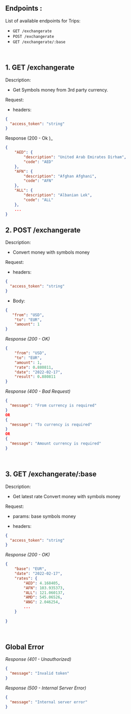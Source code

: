 ## Endpoints :

List of available endpoints for Trips:

- `GET /exchangerate`
- `POST /exchangerate`
- `GET /exchangerate/:base`

&nbsp;

## 1. GET /exchangerate

Description:
- Get Symbols money from 3rd party currency.

Request:

- headers: 

```json
{
  "access_token": "string"
}
```
Response (200 - Ok )_
```json
{
    "AED": {
        "description": "United Arab Emirates Dirham",
        "code": "AED"
    },
    "AFN": {
        "description": "Afghan Afghani",
        "code": "AFN"
    },
    "ALL": {
        "description": "Albanian Lek",
        "code": "ALL"
    },
    ...
}

```

## 2. POST /exchangerate

Description:
- Convert money with symbols money 

Request:

- headers: 

```json
{
  "access_token": "string"
}
```

- Body:
```json
{
   "from": "USD",
    "to": "EUR",
    "amount": 1
}
```

_Response (200 - OK)_

```json
{
    "from": "USD",
    "to": "EUR",
    "amount": 1,
    "rate": 0.880811,
    "date": "2022-02-17",
    "result": 0.880811
}

```

_Response (400 - Bad Request)_

```json
{
  "message": "From currency is required"
}
OR
{
  "message": "To currency is required"
}
OR
{
  "message": "Amount currency is required"
}
```

&nbsp;

## 3. GET /exchangerate/:base

Description:
- Get latest rate Convert money with symbols money 

Request:

- params: base symbols money

- headers: 

```json
{
  "access_token": "string"
}
```

_Response (200 - OK)_

```json
{
    "base": "EUR",
    "date": "2022-02-17",
    "rates": {
        "AED": 4.168405,
        "AFN": 103.935373,
        "ALL": 121.060137,
        "AMD": 545.06526,
        "ANG": 2.046254,
        ...
    }
   
}

```

&nbsp;

## Global Error

_Response (401 - Unauthorized)_

```json
{
  "message": "Invalid token"
}
```

_Response (500 - Internal Server Error)_

```json
{
  "message": "Internal server error"
}
```